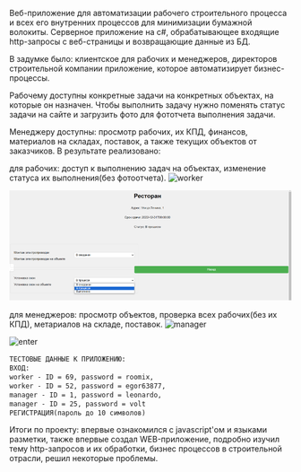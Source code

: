 Веб-приложение для автоматизации рабочего строительного процесса и всех его внутренних процессов для минимизации бумажной волокиты. 
Серверное приложение на c#, обрабатывающее входящие http-запросы с веб-страницы и возвращающие данные из БД. 
    
    

В задумке было: клиентское для рабочих и менеджеров, директоров строительной компании приложение, которое автоматизирует бизнес-процессы. 

Рабочему доступны конкретные задачи на конкретных объектах, на которые он назначен. Чтобы выполнить задачу нужно поменять статус задачи на сайте и загрузить фото   для фототчета выполнения задачи.

Менеджеру доступны: просмотр рабочих, их КПД, финансов, материалов на складах, поставок, а также текущих объектов от заказчиков.
В результате реализовано:
  
для рабочих: доступ к выполнению задач на объектах, изменение статуса их выполнения(без фотоотчета). 
![worker](https://github.com/affinePassion/Practic/assets/132219786/715dce63-ca1d-4910-8e7f-4817a7ebfcd7)

![Screenshot of form for worker](https://github.com/affinePassion/Practic/blob/main/image.png)

для менеджеров: просмотр объектов, проверка всех рабочих(без их КПД), метариалов на складе, поставок.
![manager](https://github.com/affinePassion/Practic/assets/132219786/2c2fb279-c2e4-4dc6-99b6-0efb060b8dab)

![enter](https://github.com/affinePassion/Practic/assets/132219786/a714e0bc-b74a-4b23-a91e-3028dfb98544)
    
    
    ТЕСТОВЫЕ ДАННЫЕ К ПРИЛОЖЕНИЮ:
    ВХОД:
    worker - ID = 69, password = roomix,
    worker - ID = 52, password = egor63877,
    manager - ID = 1, password = leonardo,
    manager - ID = 25, password = volt
    РЕГИСТРАЦИЯ(пароль до 10 символов)


Итоги по проекту: впервые ознакомился с javascript'ом и языками разметки, также впервые создал WEB-приложение, 
подробно изучил тему http-запросов и их обработки, бизнес процессов в строительной отрасли, решил некоторые проблемы.
